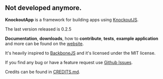 ## Not developed anymore.

**KnockoutApp** is a framework for building apps using [KnockoutJS](http://knockoutjs.com/).

The last version released is 0.2.5

**Documentation**, **downloads**, how to **contribute**, **tests**, **example application** and more can be found on the [website](http://paglias.net/KnockoutApp).

It's heavily inspired to [BackboneJS](http://backbonejs.org) and it's licensed under the MIT license.

If you find any bug or have a feature request use [Github Issues](https://github.com/paglias/KnockoutApp/issues).

Credits can be found in [CREDITS.md](CREDITS.md).

